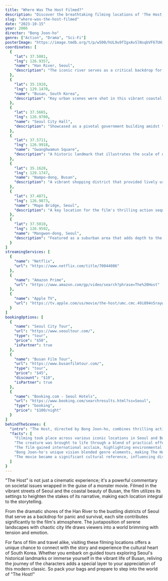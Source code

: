 ```yaml
---
title: "Where Was The Host Filmed?"
description: "Discover the breathtaking filming locations of 'The Host,' a gripping tale of survival and resilience set against stunning backdrops."
slug: "where-was-the-host-filmed"
date: "2023-10-15"
year: 2006
director: "Bong Joon-ho"
genre: ["Action", "Drama", "Sci-Fi"]
posterImage: "https://image.tmdb.org/t/p/w500/hUL9u9fIgxAvSlNsqbVF67UHi2u.jpg"
coordinates: [
  { 
    "lat": 37.5081, 
    "lng": 126.9357, 
    "name": "Han River, Seoul",
    "description": "The iconic river serves as a critical backdrop for the film's most dramatic scenes."
  },
  { 
    "lat": 35.1910, 
    "lng": 129.1470, 
    "name": "Busan, South Korea", 
    "description": "Key urban scenes were shot in this vibrant coastal city, blending natural beauty and historical significance."
  },
  { 
    "lat": 37.5665, 
    "lng": 126.9780, 
    "name": "Seoul City Hall", 
    "description": "Showcased as a pivotal government building amidst the mayhem caused by the creature."
  },
  { 
    "lat": 37.5711, 
    "lng": 126.9918, 
    "name": "Gwanghwamun Square", 
    "description": "A historic landmark that illustrates the scale of disaster impacting the city's heart."
  },
  { 
    "lat": 35.1628, 
    "lng": 129.1747, 
    "name": "Nampo-dong, Busan", 
    "description": "A vibrant shopping district that provided lively urban settings for character interactions."
  },
  { 
    "lat": 37.4871, 
    "lng": 126.9873, 
    "name": "Mapo Bridge, Seoul", 
    "description": "A key location for the film's thrilling action sequences that unfold above the Han River."
  },
  { 
    "lat": 37.5010, 
    "lng": 126.9592, 
    "name": "Mangwon-dong, Seoul", 
    "description": "Featured as a suburban area that adds depth to the story's exploration of family and resilience."
  }
]
streamingServices: [
  {
    "name": "Netflix",
    "url": "https://www.netflix.com/title/70044086"
  },
  {
    "name": "Amazon Prime",
    "url": "https://www.amazon.com/gp/video/search?phrase=The%20Host"
  },
  {
    "name": "Apple TV",
    "url": "https://tv.apple.com/us/movie/the-host/umc.cmc.49i894n5rayw7j8rrfpsf0h6v"
  }
]
bookingOptions: [
  {
    "name": "Seoul City Tour",
    "url": "https://www.seoultour.com/",
    "type": "tour",
    "price": "$50",
    "isPartner": true
  },
  {
    "name": "Busan Film Tour",
    "url": "https://www.busanfilmtour.com/",
    "type": "tour",
    "price": "$45",
    "discount": "$10",
    "isPartner": true
  },
  {
    "name": "Booking.com - Seoul Hotels",
    "url": "https://www.booking.com/searchresults.html?ss=Seoul",
    "type": "booking",
    "price": "$100/night"
  }
]
behindTheScenes: {
  "intro": "The Host, directed by Bong Joon-ho, combines thrilling action with profound emotional storytelling, set against the striking backdrop of South Korea’s urban landscapes. The film encapsulates the struggle of a family as they confront a monstrous creature awakened by environmental neglect.",
  "facts": [
    "Filming took place across various iconic locations in Seoul and Busan, showcasing the contrast between nature and urban life.",
    "The creature was brought to life through a blend of practical effects and digital animation, requiring extensive teamwork among special effects artists.",
    "The film gained international acclaim, highlighting environmental issues and the importance of family bonds.",
    "Bong Joon-ho's unique vision blended genre elements, making The Host a landmark in South Korean cinema.",
    "The movie became a significant cultural reference, influencing discussions about environmental responsibilities in filmmaking."
  ]
}
---
```


<TheHostGuide />

"The Host" is not just a cinematic experience; it's a powerful commentary on societal issues wrapped in the guise of a monster movie. Filmed in the vibrant streets of Seoul and the coastal beauty of Busan, the film utilizes its settings to heighten the stakes of its narrative, making each location integral to the storytelling.

From the dramatic shores of the Han River to the bustling districts of Seoul that serve as a backdrop for panic and survival, each site contributes significantly to the film's atmosphere. The juxtaposition of serene landscapes with chaotic city life draws viewers into a world brimming with tension and emotion.

For fans of film and travel alike, visiting these filming locations offers a unique chance to connect with the story and experience the cultural heart of South Korea. Whether you embark on guided tours exploring Seoul's historical landmarks or immerse yourself in the vibrant life of Busan, reliving the journey of the characters adds a special layer to your appreciation of this modern classic. So pack your bags and prepare to step into the world of "The Host!"